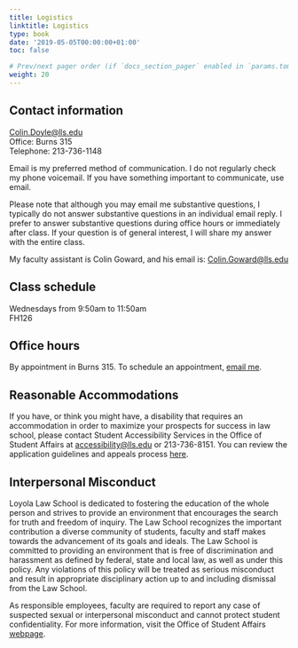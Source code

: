 ```yaml
---
title: Logistics
linktitle: Logistics
type: book
date: '2019-05-05T00:00:00+01:00'
toc: false

# Prev/next pager order (if `docs_section_pager` enabled in `params.toml`)
weight: 20
---
```


## Contact information
Colin.Doyle@lls.edu <br>
Office: Burns 315 <br>
Telephone: 213-736-1148

Email is my preferred method of communication. I do not regularly check my phone voicemail. If you have something important to communicate, use email.

Please note that although you may email me substantive questions, I typically do not answer substantive questions in an individual email reply. I prefer to answer substantive questions during office hours or immediately after class. If your question is of general interest, I will share my answer with the entire class.

My faculty assistant is Colin Goward, and his email is: [Colin.Goward@lls.edu][1]

## Class schedule

Wednesdays from 9:50am to 11:50am
<br> FH126 

## Office hours
By appointment in Burns 315. To schedule an appointment, [email me][2].

## Reasonable Accommodations
If you have, or think you might have, a disability that requires an accommodation in order to maximize your prospects for success in law school, please contact Student Accessibility Services in the Office of Student Affairs at [accessibility@lls.edu][3] or 213-736-8151. You can review the application guidelines and appeals process [here][4].

## Interpersonal Misconduct
Loyola Law School is dedicated to fostering the education of the whole person and strives to provide an environment that encourages the search for truth and freedom of inquiry. The Law School recognizes the important contribution a diverse community of students, faculty and staff makes towards the advancement of its goals and ideals. The Law School is committed to providing an environment that is free of discrimination and harassment as defined by federal, state and local law, as well as under this policy. Any violations of this policy will be treated as serious misconduct and result in appropriate disciplinary action up to and including dismissal from the Law School.

As responsible employees, faculty are required to report any case of suspected sexual or interpersonal misconduct and cannot protect student confidentiality. For more information, visit the Office of Student Affairs [webpage][5].

[1]:	mailto:Colin.Goward@lls.edu
[2]:	mailto:colin.doyle@lls.edu?subject=Office%20Hours
[3]:	mailto:accessibility@lls.edu
[4]:	https://my.lls.edu/studentaffairs/disabilityaccommodations
[5]:	https://studentaffairs.lls.edu/